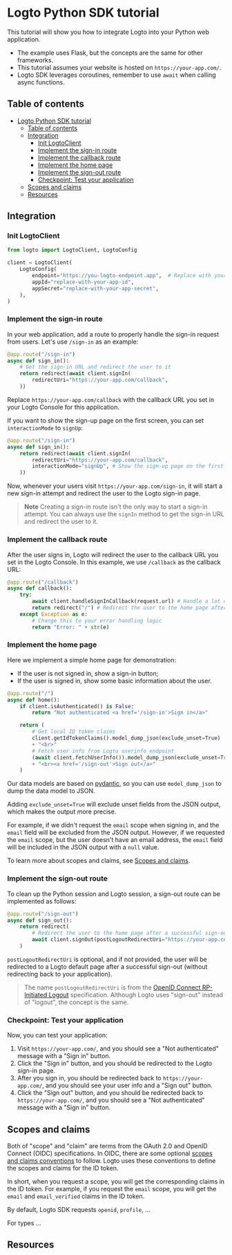 # Logto Python SDK tutorial

This tutorial will show you how to integrate Logto into your Python web application.

- The example uses Flask, but the concepts are the same for other frameworks.
- This tutorial assumes your website is hosted on `https://your-app.com/`.
- Logto SDK leverages coroutines, remember to use `await` when calling async functions.

## Table of contents

- [Logto Python SDK tutorial](#logto-python-sdk-tutorial)
  - [Table of contents](#table-of-contents)
  - [Integration](#integration)
    - [Init LogtoClient](#init-logtoclient)
    - [Implement the sign-in route](#implement-the-sign-in-route)
    - [Implement the callback route](#implement-the-callback-route)
    - [Implement the home page](#implement-the-home-page)
    - [Implement the sign-out route](#implement-the-sign-out-route)
    - [Checkpoint: Test your application](#checkpoint-test-your-application)
  - [Scopes and claims](#scopes-and-claims)
  - [Resources](#resources)

## Integration

### Init LogtoClient

```python
from logto import LogtoClient, LogtoConfig

client = LogtoClient(
    LogtoConfig(
        endpoint="https://you-logto-endpoint.app",  # Replace with your Logto endpoint
        appId="replace-with-your-app-id",
        appSecret="replace-with-your-app-secret",
    ),
)
```

### Implement the sign-in route

In your web application, add a route to properly handle the sign-in request from users. Let's use `/sign-in` as an example:

```python
@app.route("/sign-in")
async def sign_in():
    # Get the sign-in URL and redirect the user to it
    return redirect(await client.signIn(
        redirectUri="https://your-app.com/callback",
    ))
```

Replace `https://your-app.com/callback` with the callback URL you set in your Logto Console for this application.

If you want to show the sign-up page on the first screen, you can set `interactionMode` to `signUp`:

```python
@app.route("/sign-in")
async def sign_in():
    return redirect(await client.signIn(
        redirectUri="https://your-app.com/callback",
        interactionMode="signUp", # Show the sign-up page on the first screen
    ))
```

Now, whenever your users visit `https://your-app.com/sign-in`, it will start a new sign-in attempt and redirect the user to the Logto sign-in page.

> **Note**
> Creating a sign-in route isn't the only way to start a sign-in attempt. You can always use the `signIn` method to get the sign-in URL and redirect the user to it.

### Implement the callback route

After the user signs in, Logto will redirect the user to the callback URL you set in the Logto Console. In this example, we use `/callback` as the callback URL:

```python
@app.route("/callback")
async def callback():
    try:
        await client.handleSignInCallback(request.url) # Handle a lot of stuff
        return redirect("/") # Redirect the user to the home page after a successful sign-in
    except Exception as e:
        # Change this to your error handling logic
        return "Error: " + str(e)
```

### Implement the home page

Here we implement a simple home page for demonstration:

- If the user is not signed in, show a sign-in button;
- If the user is signed in, show some basic information about the user.

```python
@app.route("/")
async def home():
    if client.isAuthenticated() is False:
        return "Not authenticated <a href='/sign-in'>Sign in</a>"

    return (
        # Get local ID token claims
        client.getIdTokenClaims().model_dump_json(exclude_unset=True)
        + "<br>"
        # Fetch user info from Logto userinfo endpoint
        (await client.fetchUserInfo()).model_dump_json(exclude_unset=True)
        + "<br><a href='/sign-out'>Sign out</a>"
    )
```

Our data models are based on [pydantic](https://docs.pydantic.dev/), so you can use `model_dump_json` to dump the data model to JSON.

Adding `exclude_unset=True` will exclude unset fields from the JSON output, which makes the output more precise.

For example, if we didn't request the `email` scope when signing in, and the `email` field will be excluded from the JSON output. However, if we requested the `email` scope, but the user doesn't have an email address, the `email` field will be included in the JSON output with a `null` value.

To learn more about scopes and claims, see [Scopes and claims](#scopes-and-claims).

### Implement the sign-out route

To clean up the Python session and Logto session, a sign-out route can be implemented as follows:

```python
@app.route("/sign-out")
async def sign_out():
    return redirect(
        # Redirect the user to the home page after a successful sign-out
        await client.signOut(postLogoutRedirectUri="https://your-app.com/")
    )
```

`postLogoutRedirectUri` is optional, and if not provided, the user will be redirected to a Logto default page after a successful sign-out (without redirecting back to your application).

> The name `postLogoutRedirectUri` is from the [OpenID Connect RP-Initiated Logout](https://openid.net/specs/openid-connect-rpinitiated-1_0.html) specification. Although Logto uses "sign-out" instead of "logout", the concept is the same.

### Checkpoint: Test your application

Now, you can test your application:

1. Visit `https://your-app.com/`, and you should see a "Not authenticated" message with a "Sign in" button.
2. Click the "Sign in" button, and you should be redirected to the Logto sign-in page.
3. After you sign in, you should be redirected back to `https://your-app.com/`, and you should see your user info and a "Sign out" button.
4. Click the "Sign out" button, and you should be redirected back to `https://your-app.com/`, and you should see a "Not authenticated" message with a "Sign in" button.

## Scopes and claims

Both of "scope" and "claim" are terms from the OAuth 2.0 and OpenID Connect (OIDC) specifications. In OIDC, there are some optional [scopes and claims conventions](https://openid.net/specs/openid-connect-core-1_0.html#Claims) to follow. Logto uses these conventions to define the scopes and claims for the ID token.

In short, when you request a scope, you will get the corresponding claims in the ID token. For example, if you request the `email` scope, you will get the `email` and `email_verified` claims in the ID token.

By default, Logto SDK requests `openid`, `profile`, ...

For types ...

## Resources
